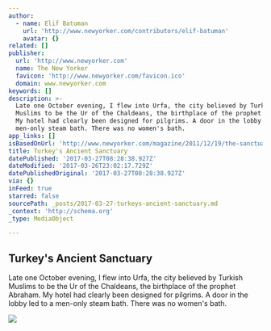 ```yaml
---
author:
  - name: Elif Batuman
    url: 'http://www.newyorker.com/contributors/elif-batuman'
    avatar: {}
related: []
publisher:
  url: 'http://www.newyorker.com'
  name: The New Yorker
  favicon: 'http://www.newyorker.com/favicon.ico'
  domain: www.newyorker.com
keywords: []
description: >-
  Late one October evening, I flew into Urfa, the city believed by Turkish
  Muslims to be the Ur of the Chaldeans, the birthplace of the prophet Abraham.
  My hotel had clearly been designed for pilgrims. A door in the lobby led to a
  men-only steam bath. There was no women's bath.
app_links: []
isBasedOnUrl: 'http://www.newyorker.com/magazine/2011/12/19/the-sanctuary'
title: Turkey's Ancient Sanctuary
datePublished: '2017-03-27T08:28:38.927Z'
dateModified: '2017-03-26T23:02:17.729Z'
datePublishedOriginal: '2017-03-27T08:28:38.927Z'
via: {}
inFeed: true
starred: false
sourcePath: _posts/2017-03-27-turkeys-ancient-sanctuary.md
_context: 'http://schema.org'
_type: MediaObject

---
```

<article style=""><h1>Turkey's Ancient Sanctuary</h1><p>Late one October evening, I flew into Urfa, the city believed by Turkish Muslims to be the Ur of the Chaldeans, the birthplace of the prophet Abraham. My hotel had clearly been designed for pilgrims. A door in the lobby led to a men-only steam bath. There was no women's bath.</p><img src="http://www.newyorker.com/wp-content/uploads/2011/12/111219_r21682_g2048-1200-630.jpg" /></article>
